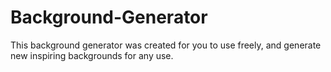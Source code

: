 # Background-Generator
This background generator was created for you to use freely, and generate new inspiring backgrounds for any use.